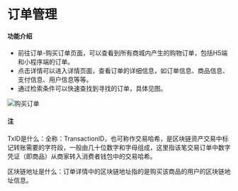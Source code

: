 # 订单管理

#### 功能介绍

- 前往订单-购买订单页面，可以查看到所有商城内产生的购物订单，包括H5端和小程序端的订单。
- 点击详情可以进入详情页面，查看订单的详细信息，如订单信息、商品信息、支付信息、用户信息等等。
- 通过检索条件可以快速查找到寻找的订单，具体见图。


![购买订单](http://md.stringon.com/img/%7Bfilename%7D%7B.suffix%7D20200912112431.png)

#### 注

TxID是什么：全称：TransactionID，也可称作交易哈希，是区块链资产交易中标记转账需要的字符段，一般由几十位数字和字母组成，这里指该笔交易订单中数字凭证（即商品）从商家转入消费者钱包中的交易哈希。

区块链地址是什么：订单详情中的区块链地址指的是购买该商品的用户的区块链地址信息。